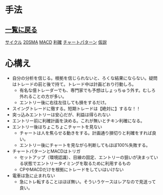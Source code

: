 # 手法
[一覧に戻る](../readme.md)  
---
[サイクル](サイクル/main.md)
[20SMA](20SMA/main.md)
[MACD](MACD/main.md)
[利確](利確/main.md)
[チャートパターン](チャートパターン/main.md)
[仮説](仮説/main.md)

# 心構え
- 自分の分析を信じる。根拠を信じられないと、ろくな結果にならない。疑問はトレードの前と後で持て。トレード中は計画どおり行動しろ。
  - 有名な億トレーダーでも、専門家でも予想はしょっちゅう外す。むしろ外れることの方が多い。
  - エントリー後に右往左往しても損をするだけ。
- スイングトレードに徹する。短期トレードは【絶対に】するな！！
- 突っ込みエントリーは安心だが、利益は得られない
- エントリー前に利確計画を決める。これが無いとチキン利確になる。
- エントリー後はちょこちょこチャートを見ない
  - チャートは人を焦らせる動きをする。計画通り損切りと利確をすれば良い。
  - エントリー後にチャートを見ながら判断してもほぼ100%失敗する。
- チャートパターンとMACDはトリガ
  - セットアップ（環境認識）、目線の固定、エントリーの狙いが決まっている状態でエントリータイミングを取るために利用するもの
  - CPやMACDだけを根拠にトレードをしていはいけない
- 電車は急に止まれない
  - 急にトレ転することはほぼ無い。そういうケースはレアなので見送って良い。




